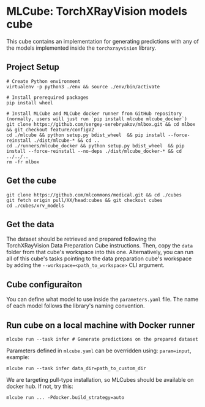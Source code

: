 # MLCube: TorchXRayVision models cube
This cube contains an implementation for generating predictions with any of the models implemented inside the `torchxrayvision` library.

## Project Setup
```
# Create Python environment 
virtualenv -p python3 ./env && source ./env/bin/activate

# Install prerequired packages
pip install wheel

# Install MLCube and MLCube docker runner from GitHub repository (normally, users will just run `pip install mlcube mlcube_docker`)
git clone https://github.com/sergey-serebryakov/mlbox.git && cd mlbox && git checkout feature/configV2
cd ./mlcube && python setup.py bdist_wheel  && pip install --force-reinstall ./dist/mlcube-* && cd ..
cd ./runners/mlcube_docker && python setup.py bdist_wheel  && pip install --force-reinstall --no-deps ./dist/mlcube_docker-* && cd ../../..
rm -fr mlbox
```

## Get the cube
```
git clone https://github.com/mlcommons/medical.git && cd ./cubes
git fetch origin pull/XX/head:cubes && git checkout cubes
cd ./cubes/xrv_models
```

## Get the data
The dataset should be retrieved and prepared following the TorchXRayVision Data Preparation Cube instructions. Then, copy the `data` folder from that cube's workspace into this one. Alternatively, you can run all of this cube's tasks pointing to the data preparation cube's workspace by adding the `--workspace=<path_to_workspace>` CLI argument.

## Cube configuraiton
You can define what model to use inside the `parameters.yaml` file. The name of each model follows the library's naming convention.

## Run cube on a local machine with Docker runner
```
mlcube run --task infer # Generate predictions on the prepared dataset
```

Parameters defined in `mlcube.yaml` can be overridden using: `param=input`, example:

```
mlcube run --task infer data_dir=path_to_custom_dir
```

We are targeting pull-type installation, so MLCubes should be available on docker hub. If not, try this:

```
mlcube run ... -Pdocker.build_strategy=auto
```